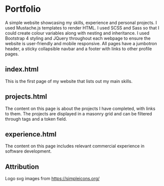 # Portfolio

A simple website showcasing my skills, experience and personal projects.
I used Mustache.js templates to render HTML. I used SCSS and Sass so that I could create colour variables along with nesting and inheritance. I used Bootstrap 4 styling and JQuery throughout each webpage to ensure the website is user-friendly and mobile responsive. All pages have a jumbotron header, a sticky collapsible navbar and a footer with links to other profile pages.

## index.html

This is the first page of my website that lists out my main skills.

## projects.html

The content on this page is about the projects I have completed, with links to them. The projects are displayed in a masonry grid and can be filtered through tags and a token field.

## experience.html

The content on this page includes relevant commercial experience in software development.

## Attribution

Logo svg images from <https://simpleicons.org/>
